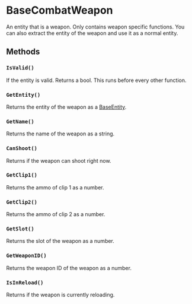 # BaseCombatWeapon

An entity that is a weapon. Only contains weapon specific functions.
You can also extract the entity of the weapon and use it as a normal entity.

## Methods

### `IsValid()`

If the entity is valid. Returns a bool. This runs before every other function.

### `GetEntity()`

Returns the entity of the weapon as a [BaseEntity](entity.md).

### `GetName()`

Returns the name of the weapon as a string.

### `CanShoot()`

Returns if the weapon can shoot right now.

### `GetClip1()`

Returns the ammo of clip 1 as a number.

### `GetClip2()`

Returns the ammo of clip 2 as a number.

### `GetSlot()`

Returns the slot of the weapon as a number.

### `GetWeaponID()`

Returns the weapon ID of the weapon as a number.

### `IsInReload()`

Returns if the weapon is currently reloading.

